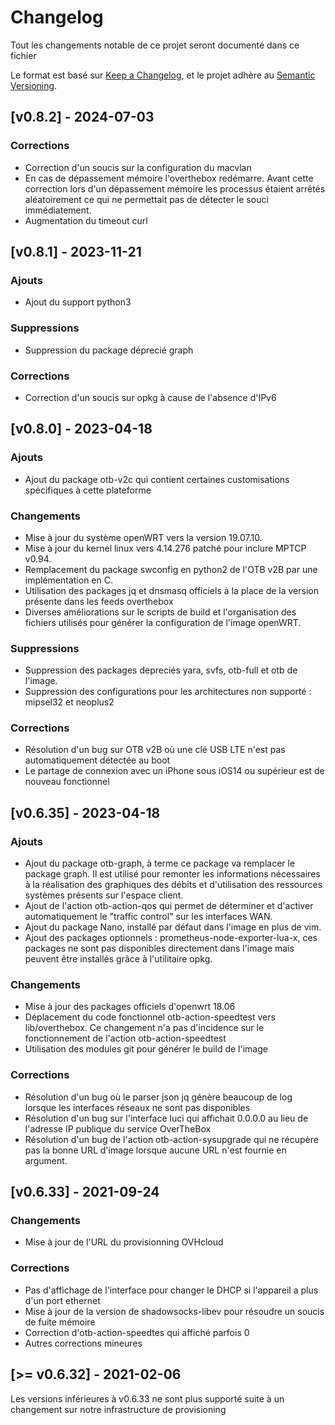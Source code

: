 # Changelog

Tout les changements notable de ce projet seront documenté dans ce fichier

Le format est basé sur [Keep a Changelog](https://keepachangelog.com/fr/1.1.0/),
et le projet adhère au [Semantic Versioning](https://semver.org/spec/v2.0.0.html).

## [v0.8.2] - 2024-07-03

### Corrections

- Correction d'un soucis sur la configuration du macvlan
- En cas de dépassement mémoire l'overthebox redémarre. Avant cette correction lors d'un dépassement mémoire les processus étaient arrêtés aléatoirement ce qui ne permettait pas de détecter le souci immédiatement.
- Augmentation du timeout curl

## [v0.8.1] - 2023-11-21

### Ajouts

- Ajout du support python3

### Suppressions

- Suppression du package déprecié graph

### Corrections

- Correction d'un soucis sur opkg à cause de l'absence d'IPv6

## [v0.8.0] - 2023-04-18

### Ajouts

- Ajout du package otb-v2c qui contient certaines customisations spécifiques à cette plateforme

### Changements

- Mise à jour du système openWRT vers la version 19.07.10.
- Mise à jour du kernel linux vers 4.14.276 patché pour inclure MPTCP v0.94.
- Remplacement du package swconfig en python2 de l'OTB v2B par une implémentation en C.
- Utilisation des packages jq et dnsmasq officiels à la place de la version présente dans les feeds overthebox
- Diverses améliorations sur le scripts de build et l'organisation des fichiers utilisés pour générer la configuration de l'image openWRT.

### Suppressions

- Suppression des packages depreciés yara, svfs, otb-full et otb de l'image.
- Suppression des configurations pour les architectures non supporté : mipsel32 et neoplus2

### Corrections

- Résolution d'un bug sur OTB v2B où une clé USB LTE n'est pas automatiquement détectée au boot
- Le partage de connexion avec un iPhone sous iOS14 ou supérieur est de nouveau fonctionnel

## [v0.6.35] - 2023-04-18

### Ajouts

- Ajout du package otb-graph, à terme ce package va remplacer le package graph. Il est utilisé pour remonter les informations nécessaires à la réalisation des graphiques des débits et d'utilisation des ressources systèmes présents sur l'espace client.
- Ajout de l'action otb-action-qos qui permet de déterminer et d'activer automatiquement le "traffic control" sur les interfaces WAN.
- Ajout du package Nano, installé par défaut dans l'image en plus de vim.
- Ajout des packages optionnels : prometheus-node-exporter-lua-x, ces packages ne sont pas disponibles directement dans l'image mais peuvent être installés grâce à l'utilitaire opkg.

### Changements

- Mise à jour des packages officiels d'openwrt 18.06
- Déplacement du code fonctionnel otb-action-speedtest vers lib/overthebox. Ce changement n'a pas d'incidence sur le fonctionnement de l'action otb-action-speedtest
- Utilisation des modules git pour générer le build de l'image

### Corrections

- Résolution d'un bug où le parser json jq génère beaucoup de log lorsque les interfaces réseaux ne sont pas disponibles
- Résolution d'un bug sur l'interface luci qui affichait 0.0.0.0 au lieu de l'adresse IP publique du service OverTheBox
- Résolution d'un bug de l'action otb-action-sysupgrade qui ne récupère pas la bonne URL d'image lorsque aucune URL n'est fournie en argument.

## [v0.6.33] - 2021-09-24

### Changements

- Mise à jour de l'URL du provisionning OVHcloud

### Corrections

- Pas d'affichage de l'interface pour changer le DHCP si l'appareil a plus d'un port ethernet
- Mise à jour de la version de shadowsocks-libev pour résoudre un soucis de fuite mémoire
- Correction d'otb-action-speedtes qui affiché parfois 0
- Autres corrections mineures

## [>= v0.6.32] - 2021-02-06

Les versions inférieures à v0.6.33 ne sont plus supporté suite à un changement sur notre infrastructure de provisioning

